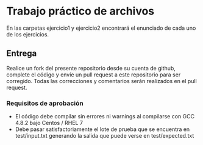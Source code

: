 # Trabajo práctico de archivos

En las carpetas ejercicio1 y ejercicio2 encontrará el enunciado de cada uno de los ejercicios.

## Entrega
Realice un fork del presente repositorio desde su cuenta de github, complete el código y envíe un pull request a este repositorio para ser corregido.
Todas las correcciones y comentarios serán realizados en el pull request.

### Requisitos de aprobación
* El código debe compilar sin errores ni warnings al compilarse con GCC 4.8.2 bajo Centos / RHEL 7
* Debe pasar satisfactoriamente el lote de prueba que se encuentra en test/input.txt generando la salida que puede verse en test/expected.txt
